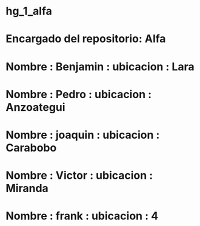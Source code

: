 # hg_1_alfa

# Encargado del repositorio: Alfa
# Nombre : Benjamin : ubicacion : Lara
# Nombre : Pedro : ubicacion : Anzoategui
# Nombre : joaquin : ubicacion : Carabobo
# Nombre : Victor : ubicacion : Miranda
# Nombre : frank : ubicacion : 4

